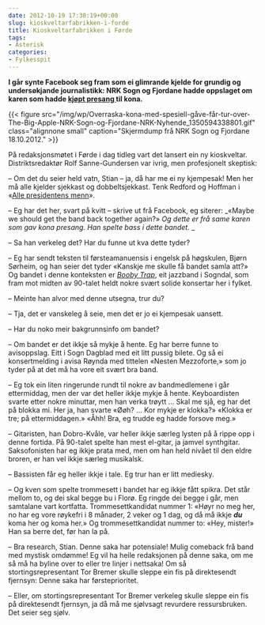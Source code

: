 ```yaml
---
date: 2012-10-19 17:30:19+00:00
slug: kioskveltarfabrikken-i-forde
title: Kioskveltarfabrikken i Førde
tags: 
- Asterisk
categories:
- Fylkesspit
---
```


**I går synte Facebook seg fram som ei glimrande kjelde for grundig og undersøkjande journalistikk: NRK Sogn og Fjordane hadde oppslaget om karen som hadde [kjøpt presang ](http://nrk.no/nyheter/distrikt/nrk_sogn_og_fjordane/1.8363940)til kona.**

{{< figure src="/img/wp/Overraska-kona-med-spesiell-gåve-får-tur-over-The-Big-Apple-NRK-Sogn-og-Fjordane-NRK-Nyhende_1350594338801.gif" class="alignnone small" caption="Skjermdump frå NRK Sogn og Fjordane 18.10.2012." >}}

<!--more-->

På redaksjonsmøtet i Førde i dag tidleg vart det lansert ein ny kioskveltar. Distriktsredaktør Rolf Sanne-Gundersen var ivrig, men profesjonelt skeptisk:

– Om det du seier held vatn, Stian – ja, då har me ei ny kjempesak! Men her må alle kjelder sjekkast og dobbeltsjekkast. Tenk Redford og Hoffman i «[Alle presidentens menn](http://www.imdb.com/title/tt0074119/)».

– Eg har det her, svart på kvitt – skrive ut frå Facebook, eg siterer: _«Maybe we should get the band back together again?» _Og dette er frå same karen som gav kona presang. Han spelte bass i dette bandet._
_

– Sa han verkeleg det? Har du funne ut kva dette tyder?

– Eg har sendt teksten til førsteamanuensis i engelsk på høgskulen, Bjørn Sørheim, og han seier det tyder «Kanskje me skulle få bandet samla att?» Og bandet i denne konteksten er [_Booby Trap_](http://bepsays.com/2010/06/booby-til-budd/), eit jazzband i Sogndal, som fram mot midten av 90-talet heldt nokre svært solide konsertar her i fylket.

– Meinte han alvor med denne utsegna, trur du?

– Tja, det er vanskeleg å seie, men det er jo ei kjempesak uansett.

– Har du noko meir bakgrunnsinfo om bandet?

– Om bandet er det ikkje så mykje å hente. Eg har berre funne to avisoppslag. Eitt i Sogn Dagblad med eit litt pussig bilete. Og så ei konsertmelding i avisa Røynda med tittelen «Nesten Mezzoforte,» som jo tyder på at det må ha vore eit svært bra band.

– Eg tok ein liten ringerunde rundt til nokre av bandmedlemene i går ettermiddag, men der var det heller ikkje mykje å hente. Keyboardisten svarte etter nokre minuttar, men han verka trøytt ... Skal me sjå, eg har det på blokka mi. Her ja, han svarte «Øøh? … Kor mykje er klokka?» «Klokka er tre; på ettermiddagen.» «Åhh! Bra, eg trudde eg hadde forsove meg.»

– Gitaristen, han Dobro-Kvåle, var heller ikkje særleg lysten på å rippe opp i denne fortida. På 90-talet spelte han mest el-gitar, ja jamvel synthgitar. Saksofonisten har eg ikkje prata med, men om han held nivået til den eldre broren, er han vel ikkje særleg musikalsk.

– Bassisten får eg heller ikkje i tale. Eg trur han er litt mediesky.

– Og kven som spelte trommesett i bandet har eg ikkje fått spikra. Det står mellom to, og dei skal begge bu i Florø. Eg ringde dei begge i går, men samtalane vart kortfatta. Trommesettkandidat nummer 1: «Høyr no meg her, no har eg vore røykefri i 8 månader, 2 veker og 1 dag, og då må ikkje _**du**_ koma her og koma her.» Og trommesettkandidat nummer to: «Hey, mister!» Han sa berre det, før han la på.

– Bra research, Stian. Denne saka har potensiale! Mulig comeback frå band med mystisk omdømme! Eg vil ha heile redaksjonen på denne saka, om me så må ha byline over to eller tre linjer i nettsaka! Om så stortingsrepresentant Tor Bremer skulle sleppe ein fis på direktesendt fjernsyn: Denne saka har førsteprioritet.

– Eller, om stortingsrepresentant Tor Bremer verkeleg skulle sleppe ein fis på direktesendt fjernsyn, ja då må me sjølvsagt revurdere ressursbruken. Det seier seg sjølv.

